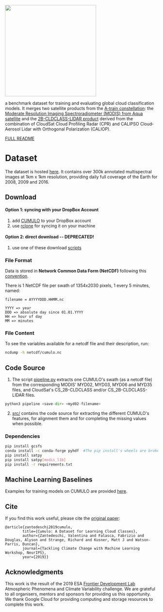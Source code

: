 <img src="https://github.com/FrontierDevelopmentLab/CUMULO/blob/master/docs/images/cumulo.png" width="300">

a benchmark dataset for training and evaluating global cloud classification models. 
It merges two satellite products from the [A-train constellation](https://atrain.nasa.gov/): 
the [Moderate Resolution Imaging Spectroradiometer (MODIS) from Aqua satellite](https://modis.gsfc.nasa.gov/about/) and the [2B-CLDCLASS-LIDAR product](http://www.cloudsat.cira.colostate.edu/data-products/level-2b/2b-cldclass-lidar) derived from the combination of CloudSat Cloud Profiling Radar (CPR) and CALIPSO Cloud‐Aerosol Lidar with Orthogonal Polarization (CALIOP).

[FULL README](https://www.dropbox.com/sh/6gca7f0mb3b0ikz/AAAeTWF21WGZ7-y9MpSiL9P3a/CUMULO?dl=0&preview=README.pdf&subfolder_nav_tracking=1)

# Dataset

The dataset is hosted [here](https://www.dropbox.com/sh/6gca7f0mb3b0ikz/AADq2lk4u7k961Qa31FwIDEpa?dl=0).
It contains over 300k annotated multispectral images at 1km x 1km resolution, providing daily full coverage of the Earth for 2008, 2009 and 2016.

## Download

#### Option 1: syncing with your DropBox Account
1. add [CUMULO](https://www.dropbox.com/sh/i3s9q2v2jjyk2it/AACxXnXfMF5wuIqLXqH4NJOra?dl=0) to your DropBox account
2. use [rclone](https://rclone.org/dropbox/) for syncing it on your machine

#### Option 2: direct download -- DEPRECATED!
1. use one of these download [scripts](https://www.dropbox.com/sh/i3s9q2v2jjyk2it/AADpo6AhMk7OgkB2yWHkM_E2a/download-scripts_2008?dl=0&subfolder_nav_tracking=1)

### File Format

Data is stored in **Network Common Data Form (NetCDF)** following this [convention](http://cfconventions.org/Data/cf-conventions/cf-conventions-1.7/cf-conventions.html).

There is 1 NetCDF file per swath of 1354x2030 pixels, 1 every 5 minutes, named:

```
filename = AYYYYDDD.HHMM.nc

YYYY => year
DDD => absolute day since 01.01.YYYY 
HH => hour of day
MM => minutes    
```

### File Content

To see the variables available for a netcdf file and their description, run: 

```bash
ncdump -h netcdf/cumulo.nc
```

## Code Source

1. The script [pipeline.py](pipeline.py) extracts one CUMULO's swath (as a netcdf file) from the corresponding MODIS' MYD02, MYD03, MYD06 and MYD35 files, and CloudSat's CS_2B-CLDCLASS and/or CS_2B-CLDCLASS-LIDAR files.

```python
python3 pipeline <save-dir> <myd02-filename>
```

2. [src/](src/) contains the code source for extracting the different CUMULO's features, for alignment them and for completing the missing values when possible.

### Dependencies

```bash
pip install gcsfs
conda install -c conda-forge pyhdf  #The pip install's wheels are broken at time of writing
pip install satpy
pip install satpy[modis_l1b]
pip install -r requirements.txt
```

## Machine Learning Baselines
Examples for training models on CUMULO are provided [here](ml-examples/).

## Cite
If you find this work useful, please cite the [original paper](https://arxiv.org/abs/1911.04227):

```
@article{zantedeschi2019cumulo,
        title={Cumulo: A Dataset for Learning Cloud Classes},
        author={Zantedeschi, Valentina and Falasca, Fabrizio and Douglas, Alyson and Strange, Richard and Kusner, Matt J and Watson-Parris, Duncan},
        journal={Tackling Climate Change with Machine Learning Workshop, NeurIPS},
        year={2019}}
```

## Acknowledgments

This work is the result of the 2019 ESA [Frontier Development Lab](https://fdleurope.org/) Atmospheric Phenomena and Climate Variability challenge. 
We are grateful to all organisers, mentors and sponsors for providing us this opportunity. We thank Google Cloud for providing computing and storage resources to complete this work.

